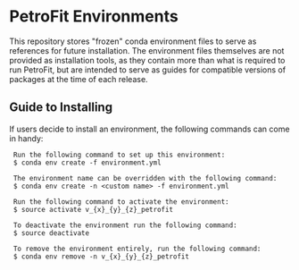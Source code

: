 # PetroFit Environments

This repository stores "frozen" conda environment files to serve as references for future installation. The environment files themselves are not provided as installation tools, as they contain more than what is required to run PetroFit, but are intended to serve as guides for compatible versions of packages at the time of each release. 

## Guide to Installing

If users decide to install an environment, the following commands can come in handy:  

```
 Run the following command to set up this environment:
 $ conda env create -f environment.yml

 The environment name can be overridden with the following command:
 $ conda env create -n <custom name> -f environment.yml

 Run the following command to activate the environment:
 $ source activate v_{x}_{y}_{z}_petrofit

 To deactivate the environment run the following command:
 $ source deactivate

 To remove the environment entirely, run the following command:
 $ conda env remove -n v_{x}_{y}_{z}_petrofit

```